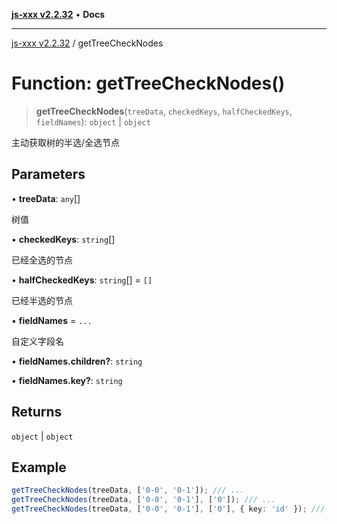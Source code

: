 [**js-xxx v2.2.32**](../README.md) • **Docs**

***

[js-xxx v2.2.32](../README.md) / getTreeCheckNodes

# Function: getTreeCheckNodes()

> **getTreeCheckNodes**(`treeData`, `checkedKeys`, `halfCheckedKeys`, `fieldNames`): `object` \| `object`

主动获取树的半选/全选节点

## Parameters

• **treeData**: `any`[]

树值

• **checkedKeys**: `string`[]

已经全选的节点

• **halfCheckedKeys**: `string`[] = `[]`

已经半选的节点

• **fieldNames** = `...`

自定义字段名

• **fieldNames.children?**: `string`

• **fieldNames.key?**: `string`

## Returns

`object` \| `object`

## Example

```ts
getTreeCheckNodes(treeData, ['0-0', '0-1']); /// ...
getTreeCheckNodes(treeData, ['0-0', '0-1'], ['0']); /// ...
getTreeCheckNodes(treeData, ['0-0', '0-1'], ['0'], { key: 'id' }); /// 使用 id 作为唯一标识
```
